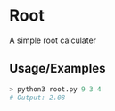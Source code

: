 # Root
A simple root calculater

## Usage/Examples

```python
> python3 root.py 9 3 4
# Output: 2.08
```
